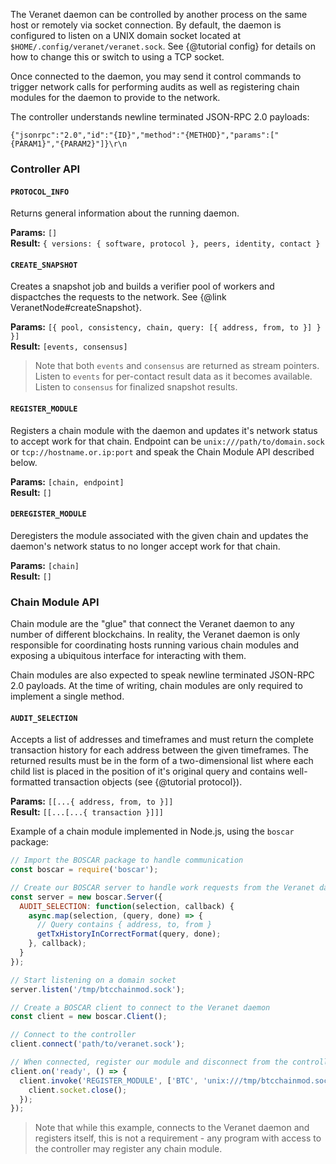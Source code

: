 The Veranet daemon can be controlled by another process on the same host or 
remotely via socket connection. By default, the daemon is configured to 
listen on a UNIX domain socket located at `$HOME/.config/veranet/veranet.sock`.
See {@tutorial config} for details on how to change this or switch to using 
a TCP socket.

Once connected to the daemon, you may send it control commands to trigger 
network calls for performing audits as well as registering chain modules for 
the daemon to provide to the network.

The controller understands newline terminated JSON-RPC 2.0 payloads:

```
{"jsonrpc":"2.0","id":"{ID}","method":"{METHOD}","params":["{PARAM1}","{PARAM2}"]}\r\n
```

### Controller API

#### `PROTOCOL_INFO`

Returns general information about the running daemon. 

**Params:** `[]`  
**Result:** `{ versions: { software, protocol }, peers, identity, contact }`

#### `CREATE_SNAPSHOT`

Creates a snapshot job and builds a verifier pool of workers and dispactches
the requests to the network. See {@link VeranetNode#createSnapshot}.

**Params:** `[{ pool, consistency, chain, query: [{ address, from, to }] } }]`  
**Result:** `[events, consensus]`

> Note that both `events` and `consensus` are returned as stream pointers. 
> Listen to `events` for per-contact result data as it becomes available. 
> Listen to `consensus` for finalized snapshot results.

#### `REGISTER_MODULE`

Registers a chain module with the daemon and updates it's network status to 
accept work for that chain. Endpoint can be `unix:///path/to/domain.sock` or 
`tcp://hostname.or.ip:port` and speak the Chain Module API described below.

**Params:** `[chain, endpoint]`  
**Result:** `[]`

#### `DEREGISTER_MODULE`

Deregisters the module associated with the given chain and updates the daemon's 
network status to no longer accept work for that chain.

**Params:** `[chain]`  
**Result:** `[]`

### Chain Module API

Chain module are the "glue" that connect the Veranet daemon to any number of 
different blockchains. In reality, the Veranet daemon is only responsible for
coordinating hosts running various chain modules and exposing a ubiquitous 
interface for interacting with them.

Chain modules are also expected to speak newline terminated JSON-RPC 2.0 
payloads. At the time of writing, chain modules are only required to implement 
a single method.

#### `AUDIT_SELECTION`

Accepts a list of addresses and timeframes and must return the complete 
transaction history for each address between the given timeframes. The 
returned results must be in the form of a two-dimensional list where each 
child list is placed in the position of it's original query and contains 
well-formatted transaction objects (see {@tutorial protocol}).

**Params:** `[[...{ address, from, to }]]`  
**Result:** `[[...[...{ transaction }]]]`

Example of a chain module implemented in Node.js, using the `boscar` package:

```js
// Import the BOSCAR package to handle communication
const boscar = require('boscar');

// Create our BOSCAR server to handle work requests from the Veranet daemon
const server = new boscar.Server({
  AUDIT_SELECTION: function(selection, callback) {
    async.map(selection, (query, done) => {
      // Query contains { address, to, from }
      getTxHistoryInCorrectFormat(query, done);
    }, callback);
  }
});

// Start listening on a domain socket
server.listen('/tmp/btcchainmod.sock');

// Create a BOSCAR client to connect to the Veranet daemon
const client = new boscar.Client();

// Connect to the controller
client.connect('path/to/veranet.sock');

// When connected, register our module and disconnect from the controller
client.on('ready', () => {
  client.invoke('REGISTER_MODULE', ['BTC', 'unix:///tmp/btcchainmod.sock'], () => {
    client.socket.close();
  });
});
```

> Note that while this example, connects to the Veranet daemon and registers
> itself, this is not a requirement - any program with access to the controller 
> may register any chain module.
